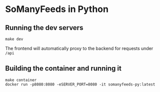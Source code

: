 # SoManyFeeds in Python

## Running the dev servers

```
make dev
```

The frontend will automatically proxy to the backend for requests under `/api`

## Building the container and running it

```
make container
docker run -p8080:8080 -eSERVER_PORT=8080 -it somanyfeeds-py:latest
```

